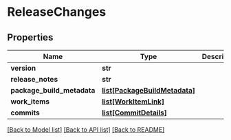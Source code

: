 # ReleaseChanges

## Properties
Name | Type | Description | Notes
------------ | ------------- | ------------- | -------------
**version** | **str** |  | [optional] 
**release_notes** | **str** |  | [optional] 
**package_build_metadata** | [**list[PackageBuildMetadata]**](PackageBuildMetadata.md) |  | [optional] 
**work_items** | [**list[WorkItemLink]**](WorkItemLink.md) |  | [optional] 
**commits** | [**list[CommitDetails]**](CommitDetails.md) |  | [optional] 

[[Back to Model list]](../README.md#documentation-for-models) [[Back to API list]](../README.md#documentation-for-api-endpoints) [[Back to README]](../README.md)


